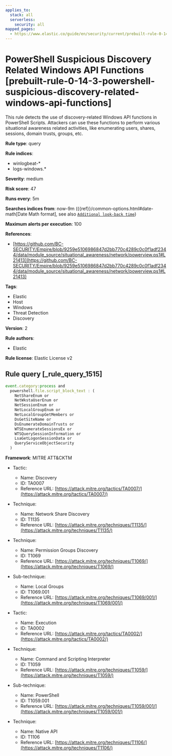 ```yaml
---
applies_to:
  stack: all
  serverless:
    security: all
mapped_pages:
  - https://www.elastic.co/guide/en/security/current/prebuilt-rule-0-14-3-powershell-suspicious-discovery-related-windows-api-functions.html
---
```


# PowerShell Suspicious Discovery Related Windows API Functions [prebuilt-rule-0-14-3-powershell-suspicious-discovery-related-windows-api-functions]

This rule detects the use of discovery-related Windows API functions in PowerShell Scripts. Attackers can use these functions to perform various situational awareness related activities, like enumerating users, shares, sessions, domain trusts, groups, etc.

**Rule type**: query

**Rule indices**:

* winlogbeat-*
* logs-windows.*

**Severity**: medium

**Risk score**: 47

**Runs every**: 5m

**Searches indices from**: now-9m ({{ref}}/common-options.html#date-math[Date Math format], see also [`Additional look-back time`](docs-content://solutions/security/detect-and-alert/create-detection-rule.md#rule-schedule))

**Maximum alerts per execution**: 100

**References**:

* [https://github.com/BC-SECURITY/Empire/blob/9259e5106986847d2bb770c4289c0c0f1adf2344/data/module_source/situational_awareness/network/powerview.ps1#L21413](https://github.com/BC-SECURITY/Empire/blob/9259e5106986847d2bb770c4289c0c0f1adf2344/data/module_source/situational_awareness/network/powerview.ps1#L21413)

**Tags**:

* Elastic
* Host
* Windows
* Threat Detection
* Discovery

**Version**: 2

**Rule authors**:

* Elastic

**Rule license**: Elastic License v2

## Rule query [_rule_query_1515]

```js
event.category:process and
  powershell.file.script_block_text : (
    NetShareEnum or
    NetWkstaUserEnum or
    NetSessionEnum or
    NetLocalGroupEnum or
    NetLocalGroupGetMembers or
    DsGetSiteName or
    DsEnumerateDomainTrusts or
    WTSEnumerateSessionsEx or
    WTSQuerySessionInformation or
    LsaGetLogonSessionData or
    QueryServiceObjectSecurity
  )
```

**Framework**: MITRE ATT&CKTM

* Tactic:

    * Name: Discovery
    * ID: TA0007
    * Reference URL: [https://attack.mitre.org/tactics/TA0007/](https://attack.mitre.org/tactics/TA0007/)

* Technique:

    * Name: Network Share Discovery
    * ID: T1135
    * Reference URL: [https://attack.mitre.org/techniques/T1135/](https://attack.mitre.org/techniques/T1135/)

* Technique:

    * Name: Permission Groups Discovery
    * ID: T1069
    * Reference URL: [https://attack.mitre.org/techniques/T1069/](https://attack.mitre.org/techniques/T1069/)

* Sub-technique:

    * Name: Local Groups
    * ID: T1069.001
    * Reference URL: [https://attack.mitre.org/techniques/T1069/001/](https://attack.mitre.org/techniques/T1069/001/)

* Tactic:

    * Name: Execution
    * ID: TA0002
    * Reference URL: [https://attack.mitre.org/tactics/TA0002/](https://attack.mitre.org/tactics/TA0002/)

* Technique:

    * Name: Command and Scripting Interpreter
    * ID: T1059
    * Reference URL: [https://attack.mitre.org/techniques/T1059/](https://attack.mitre.org/techniques/T1059/)

* Sub-technique:

    * Name: PowerShell
    * ID: T1059.001
    * Reference URL: [https://attack.mitre.org/techniques/T1059/001/](https://attack.mitre.org/techniques/T1059/001/)

* Technique:

    * Name: Native API
    * ID: T1106
    * Reference URL: [https://attack.mitre.org/techniques/T1106/](https://attack.mitre.org/techniques/T1106/)



